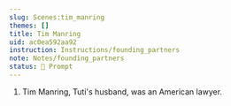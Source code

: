 ```yaml
---
slug: Scenes:tim_manring
themes: []
title: Tim Manring
uid: ac0ea592aa92
instruction: Instructions/founding_partners
note: Notes/founding_partners
status: 💬 Prompt
---
```

1. Tim Manring, Tuti's husband, was an American lawyer.
